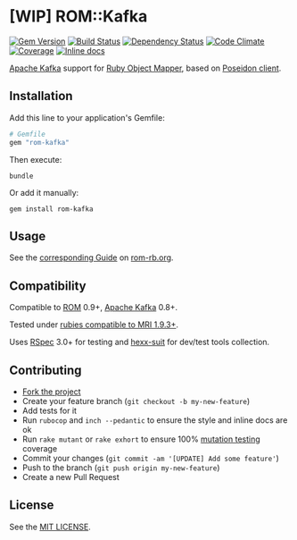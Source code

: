 [WIP] ROM::Kafka
================

[![Gem Version](https://img.shields.io/gem/v/rom-kafka.svg?style=flat)][gem]
[![Build Status](https://img.shields.io/travis/rom-rb/rom-kafka/master.svg?style=flat)][travis]
[![Dependency Status](https://img.shields.io/gemnasium/rom-rb/rom-kafka.svg?style=flat)][gemnasium]
[![Code Climate](https://img.shields.io/codeclimate/github/rom-rb/rom-kafka.svg?style=flat)][codeclimate]
[![Coverage](https://img.shields.io/coveralls/rom-rb/rom-kafka.svg?style=flat)][coveralls]
[![Inline docs](http://inch-ci.org/github/rom-rb/rom-kafka.svg)][inch]

[codeclimate]: https://codeclimate.com/github/rom-rb/rom-kafka
[coveralls]: https://coveralls.io/r/rom-rb/rom-kafka
[gem]: https://rubygems.org/gems/rom-kafka
[gemnasium]: https://gemnasium.com/rom-rb/rom-kafka
[github]: https://github.com/rom-rb/rom
[guide]: http://rom-rb.org/guides/adapters/kafka
[hexx-suit]: https://github.com/nepalez/hexx-suit
[inch]: https://inch-ci.org/github/rom-rb/rom-kafka
[kafka]: http://kafka.apache.org
[license]: LICENSE
[mutant]: https://github.com/mbj/mutant
[poseidon]: https://github.com/bpot/poseidon
[rom]: http://rom-rb.org
[rspec]: http://rspec.org
[rubies]: .travis.yml
[travis]: https://travis-ci.org/rom-rb/rom-kafka

[Apache Kafka][kafka] support for [Ruby Object Mapper][rom], based on [Poseidon client][poseidon].

Installation
------------

Add this line to your application's Gemfile:

```ruby
# Gemfile
gem "rom-kafka"
```

Then execute:

```
bundle
```

Or add it manually:

```
gem install rom-kafka
```

Usage
-----

See the [corresponding Guide][guide] on [rom-rb.org][rom].

Compatibility
-------------

Compatible to [ROM][rom] 0.9+, [Apache Kafka][kafka] 0.8+.

Tested under [rubies compatible to MRI 1.9.3+][rubies].

Uses [RSpec][rspec] 3.0+ for testing and [hexx-suit][hexx-suit] for dev/test tools collection.

Contributing
------------

* [Fork the project][github]
* Create your feature branch (`git checkout -b my-new-feature`)
* Add tests for it
* Run `rubocop` and `inch --pedantic` to ensure the style and inline docs are ok
* Run `rake mutant` or `rake exhort` to ensure 100% [mutation testing][mutant] coverage
* Commit your changes (`git commit -am '[UPDATE] Add some feature'`)
* Push to the branch (`git push origin my-new-feature`)
* Create a new Pull Request

License
-------

See the [MIT LICENSE][license].
